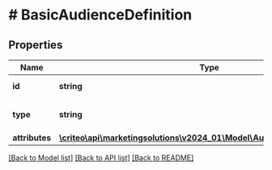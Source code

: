 # # BasicAudienceDefinition

## Properties

Name | Type | Description | Notes
------------ | ------------- | ------------- | -------------
**id** | **string** | the id of the entity type |
**type** | **string** | the name of the entity type |
**attributes** | [**\criteo\api\marketingsolutions\v2024_01\Model\AudienceNameDescription**](AudienceNameDescription.md) |  | [optional]

[[Back to Model list]](../../README.md#models) [[Back to API list]](../../README.md#endpoints) [[Back to README]](../../README.md)
